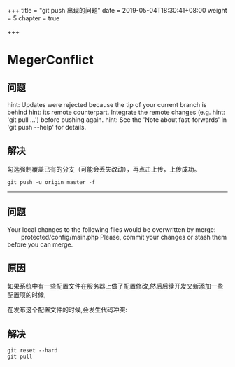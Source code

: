 +++
title = "git push 出现的问题"
date = 2019-05-04T18:30:41+08:00
weight = 5
chapter = true

+++


# MegerConflict
## 问题
hint: Updates were rejected because the tip of your current branch is behind
hint: its remote counterpart. Integrate the remote changes (e.g.
hint: 'git pull ...') before pushing again.
hint: See the 'Note about fast-forwards' in 'git push --help' for details.
## 解决
勾选强制覆盖已有的分支（可能会丢失改动），再点击上传，上传成功。
~~~
git push -u origin master -f 
~~~
- - -
## 问题
Your local changes to the following files would be overwritten by merge:
        protected/config/main.php
Please, commit your changes or stash them before you can merge.
## 原因
如果系统中有一些配置文件在服务器上做了配置修改,然后后续开发又新添加一些配置项的时候,

在发布这个配置文件的时候,会发生代码冲突:
## 解决
~~~
git reset --hard
git pull
~~~

